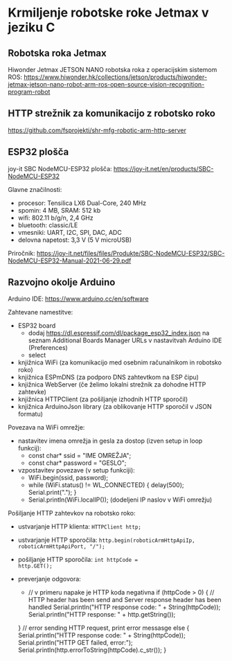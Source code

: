 # Krmiljenje robotske roke Jetmax v jeziku C

## Robotska roka Jetmax

Hiwonder Jetmax JETSON NANO robotska roka z operacijskim sistemom ROS: https://www.hiwonder.hk/collections/jetson/products/hiwonder-jetmax-jetson-nano-robot-arm-ros-open-source-vision-recognition-program-robot

## HTTP strežnik za komunikacijo z robotsko roko

https://github.com/fsprojekti/shr-mfg-robotic-arm-http-server

## ESP32 plošča

joy-it SBC NodeMCU-ESP32 plošča: https://joy-it.net/en/products/SBC-NodeMCU-ESP32

Glavne značilnosti:
* procesor: Tensilica LX6 Dual-Core, 240 MHz
* spomin: 4 MB, SRAM: 512 kb
* wifi: 802.11 b/g/n, 2,4 GHz
* bluetooth: classic/LE
* vmesniki: UART, I2C, SPI, DAC, ADC
* delovna napetost: 3,3 V (5 V microUSB)

Priročnik: https://joy-it.net/files/files/Produkte/SBC-NodeMCU-ESP32/SBC-NodeMCU-ESP32-Manual-2021-06-29.pdf

## Razvojno okolje Arduino

Arduino IDE: https://www.arduino.cc/en/software

Zahtevane namestitve:
* ESP32 board
	* dodaj https://dl.espressif.com/dl/package_esp32_index.json na seznam Additional Boards Manager URLs v nastavitvah Arduino IDE (Preferences)
	* select 
* knjižnica WiFi (za komunikacijo med osebnim računalnikom in robotsko roko)
* knjižnica ESPmDNS (za podporo DNS zahtevtkom na ESP čipu)
* knjižnica WebServer (če želimo lokalni strežnik za dohodne HTTP zahtevke)
* knjižnica HTTPClient (za pošiljanje izhodnih HTTP sporočil)
* knjižnica ArduinoJson library (za oblikovanje HTTP sporočil v JSON formatu)

Povezava na WiFi omrežje:
* nastavitev imena omrežja in gesla za dostop (izven setup in loop funkcij):
	* const char* ssid     = "IME OMREŽJA";
	* const char* password = "GESLO";
* vzpostavitev povezave (v setup funkciji):
	* WiFi.begin(ssid, password);
	* while (WiFi.status() != WL_CONNECTED) {
		delay(500);
		Serial.print(".");
	  }
	* Serial.println(WiFi.localIP());  (dodeljeni IP naslov v WiFi omrežju)
	
Pošiljanje HTTP zahtevkov na robotsko roko:
* ustvarjanje HTTP klienta: <code>HTTPClient http;</code>
* ustvarjanje HTTP sporočila: <code>http.begin(roboticArmHttpApiIp, roboticArmHttpApiPort, "/");</code>
* pošiljanje HTTP sporočila: <code>int httpCode = http.GET();</code>
* preverjanje odgovora:
	* // v primeru napake je HTTP koda negativna
    </code>if (httpCode > 0) {
        // HTTP header has been send and Server response header has been handled
        Serial.println("HTTP response code: " + String(httpCode));
        Serial.println("HTTP response: " + http.getString());

    }
    // error sending HTTP request, print error messasge
    else {
        Serial.println("HTTP response code: " + String(httpCode));
        Serial.println("HTTP GET failed, error:");
        Serial.println(http.errorToString(httpCode).c_str());
    }</code>
